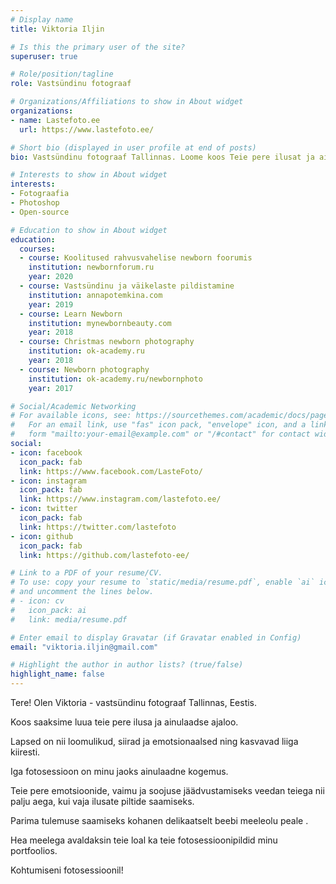 ```yaml
---
# Display name
title: Viktoria Iljin

# Is this the primary user of the site?
superuser: true

# Role/position/tagline
role: Vastsündinu fotograaf

# Organizations/Affiliations to show in About widget
organizations:
- name: Lastefoto.ee
  url: https://www.lastefoto.ee/

# Short bio (displayed in user profile at end of posts)
bio: Vastsündinu fotograaf Tallinnas. Loome koos Teie pere ilusat ja ainulaadset ajalugu.

# Interests to show in About widget
interests:
- Fotograafia
- Photoshop
- Open-source

# Education to show in About widget
education:
  courses:
  - course: Koolitused rahvusvahelise newborn foorumis
    institution: newbornforum.ru
    year: 2020
  - course: Vastsündinu ja väikelaste pildistamine
    institution: annapotemkina.com
    year: 2019
  - course: Learn Newborn
    institution: mynewbornbeauty.com
    year: 2018
  - course: Christmas newborn photography
    institution: ok-academy.ru
    year: 2018
  - course: Newborn photography
    institution: ok-academy.ru/newbornphoto
    year: 2017

# Social/Academic Networking
# For available icons, see: https://sourcethemes.com/academic/docs/page-builder/#icons
#   For an email link, use "fas" icon pack, "envelope" icon, and a link in the
#   form "mailto:your-email@example.com" or "/#contact" for contact widget.
social:
- icon: facebook
  icon_pack: fab
  link: https://www.facebook.com/LasteFoto/
- icon: instagram
  icon_pack: fab
  link: https://www.instagram.com/lastefoto.ee/
- icon: twitter
  icon_pack: fab
  link: https://twitter.com/lastefoto
- icon: github
  icon_pack: fab
  link: https://github.com/lastefoto-ee/

# Link to a PDF of your resume/CV.
# To use: copy your resume to `static/media/resume.pdf`, enable `ai` icons in `params.toml`, 
# and uncomment the lines below.
# - icon: cv
#   icon_pack: ai
#   link: media/resume.pdf

# Enter email to display Gravatar (if Gravatar enabled in Config)
email: "viktoria.iljin@gmail.com"

# Highlight the author in author lists? (true/false)
highlight_name: false
---
```


Tere! Olen Viktoria - vastsündinu fotograaf Tallinnas, Eestis. 

Koos saaksime luua teie pere ilusa ja ainulaadse ajaloo. 

Lapsed on nii loomulikud, siirad ja emotsionaalsed ning kasvavad liiga kiiresti. 

Iga fotosessioon on minu jaoks ainulaadne kogemus. 

Teie pere emotsioonide, vaimu ja soojuse jäädvustamiseks veedan teiega nii palju aega, kui vaja ilusate piltide saamiseks. 

Parima tulemuse saamiseks kohanen delikaatselt beebi meeleolu peale .  

Hea meelega avaldaksin teie loal ka teie fotosessioonipildid minu portfoolios. 

Kohtumiseni fotosessioonil!
